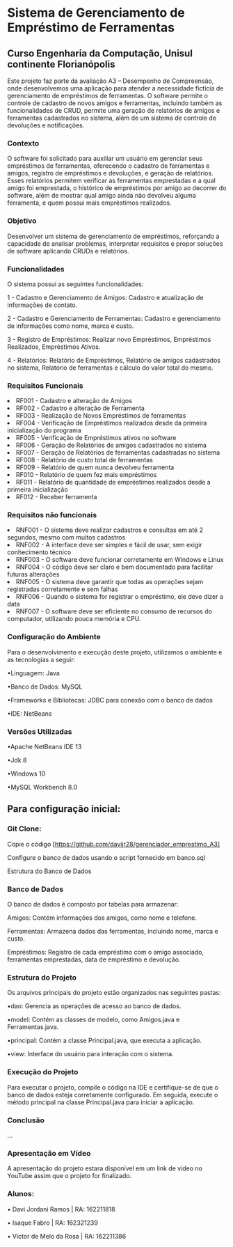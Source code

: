 # Sistema de Gerenciamento de Empréstimo de Ferramentas
## Curso Engenharia da Computação, Unisul continente Florianópolis

Este projeto faz parte da avaliação A3 – Desempenho de Compreensão, onde desenvolvemos uma aplicação para atender a necessidade fictícia de gerenciamento de empréstimos de ferramentas. O software permite o controle  de cadastro de novos amigos e ferramentas, incluindo também as funcionalidades de CRUD, permite uma geração de relatórios de amigos e ferramentas cadastrados no sistema, além de um sistema de controle de devoluções e notificações.


### Contexto
O software foi solicitado para auxiliar um usuário em gerenciar seus empréstimos de ferramentas, oferecendo o cadastro de ferramentas e amigos, registro de empréstimos e devoluções, e geração de relatórios. Esses relatórios permitem verificar as ferramentas emprestadas e a qual amigo foi emprestada, o histórico de empréstimos por amigo ao decorrer do software, além de mostrar qual amigo ainda não devolveu alguma ferramenta, e quem possui mais empréstimos realizados.


### Objetivo
Desenvolver um sistema de gerenciamento de empréstimos, reforçando a capacidade de analisar problemas, interpretar requisitos e propor soluções de software aplicando CRUDs e relatórios.


### Funcionalidades
O sistema possui as seguintes funcionalidades:

1 - Cadastro e Gerenciamento de Amigos:
Cadastro e atualização de informações de contato.

2 - Cadastro e Gerenciamento de Ferramentas:
Cadastro e gerenciamento de informações como nome, marca e custo.

3 - Registro de Empréstimos:
Realizar novo Empréstimos, Empréstimos Realizados, Empréstimos Ativos.

4 - Relatórios:
Relatório de Empréstimos, Relatório de amigos cadastrados no sistema, Relatório de ferramentas e cálculo do valor total do mesmo.


### Requisitos Funcionais

<li> RF001 - Cadastro e alteração de Amigos </li>
<li> RF002 - Cadastro e alteração de Ferramenta </li>
<li> RF003 - Realização de Novos Empréstimos de ferramentas </li>
<li> RF004 - Verificação de Empréstimos realizados desde da primeira inicialização do programa </li>
<li> RF005 - Verificação de Empréstimos ativos no software </li>
<li> RF006 - Geração de Relatórios de amigos cadastrados no sistema </li>
<li> RF007 - Geração de Relatórios de ferramentas cadastradas no sistema </li>
<li> RF008 - Relatório de custo total de ferramentas </li>
<li> RF009 - Relatório de quem nunca devolveu ferramenta </li>
<li> RF010 - Relatório de quem fez mais empréstimos </li>
<li> RF011 - Relatório de quantidade de empréstimos realizados desde a primeira inicialização </li>
<li> RF012 - Receber ferramenta </li>

### Requisitos não funcionais

<li> RNF001 - O sistema deve realizar cadastros e consultas em até 2 segundos, mesmo com muitos cadastros</li>
<li> RNF002 - A interface deve ser simples e fácil de usar, sem exigir conhecimento técnico </li>
<li> RNF003 - O software deve funcionar corretamente em Windows e Linux </li>
<li> RNF004 - O código deve ser claro e bem documentado para facilitar futuras alterações </li>
<li> RNF005 - O sistema deve garantir que todas as operações sejam registradas corretamente e sem falhas</li>
<li> RNF006 - Quando o sistema for registrar o empréstimo, ele deve dizer a data</li>
<li> RNF007 - O software deve ser eficiente no consumo de recursos do computador, utilizando pouca memória e CPU.</li>


### Configuração do Ambiente
Para o desenvolvimento e execução deste projeto, utilizamos o ambiente e as tecnologias a seguir:

•Linguagem: Java

•Banco de Dados: MySQL

•Frameworks e Bibliotecas: JDBC para conexão com o banco de dados

•IDE: NetBeans

### Versões Utilizadas

•Apache NetBeans IDE 13

•Jdk 8

•Windows 10

•MySQL Workbench 8.0

## Para configuração inicial:

### Git Clone:

Copie o código [https://github.com/davijr28/gerenciador_emprestimo_A3]

Configure o banco de dados usando o script fornecido em banco.sql

Estrutura do Banco de Dados

### Banco de Dados
O banco de dados é composto por tabelas para armazenar:

Amigos: Contém informações dos amigos, como nome e telefone.

Ferramentas: Armazena dados das ferramentas, incluindo nome, marca e custo.

Empréstimos: Registro de cada empréstimo com o amigo associado, ferramentas emprestadas, data de empréstimo e devolução.

### Estrutura do Projeto

Os arquivos principais do projeto estão organizados nas seguintes pastas:

•dao: Gerencia as operações de acesso ao banco de dados.

•model: Contém as classes de modelo, como Amigos.java e Ferramentas.java.

•principal: Contém a classe Principal.java, que executa a aplicação.

•view: Interface do usuário para interação com o sistema.


### Execução do Projeto

Para executar o projeto, compile o código na IDE e certifique-se de que o banco de dados esteja corretamente configurado. Em seguida, execute o método principal na classe Principal.java para iniciar a aplicação.

### Conclusão
...

### Apresentação em Vídeo
A apresentação do projeto estara disponível em um link de vídeo no YouTube assim que o projeto for finalizado.

### Alunos:

• Davi Jordani Ramos | RA: 162211818

• Isaque Fabro | RA: 162321239

• Victor de Melo da Rosa | RA: 162211386

